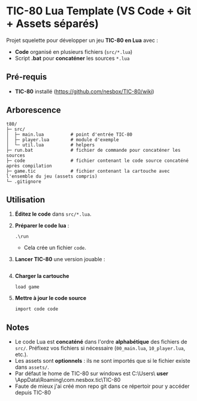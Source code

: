 # TIC-80 Lua Template (VS Code + Git + Assets séparés)

Projet squelette pour développer un jeu **TIC-80 en Lua** avec :
- **Code** organisé en plusieurs fichiers (`src/*.lua`)
- Script **.bat** pour **concaténer** les sources `*.lua`

## Pré-requis
- **TIC-80** installé (https://github.com/nesbox/TIC-80/wiki)


## Arborescence
```
t80/
├─ src/
│  ├─ main.lua          # point d'entrée TIC-80
│  ├─ player.lua        # module d'exemple
│  └─ util.lua          # helpers
├─ run.bat              # fichier de commande pour concaténer les sources
├─ code                 # fichier contenant le code source concaténé après compilation
├─ game.tic             # fichier contenant la cartouche avec l'ensemble du jeu (assets compris)
└─ .gitignore
```

## Utilisation 
1. **Éditez le code** dans `src/*.lua`.
2. **Préparer le code lua** :
   ```fichier de commande
   .\run
   ```
   - Cela crée un fichier `code`.
3. **Lancer TIC-80** une version jouable :
   ```ligne de commande ou racoucis vers tic80.exe
   ```
4. **Charger la cartouche** 
   ``` dans TIC-80 
   load game
   ```

4. **Mettre à jour le code source** 
   ``` une fois le code édité il faut le mettre à jour dans TIC-80 
   import code code
   ```

## Notes
- Le code Lua est **concaténé** dans l'ordre **alphabétique** des fichiers de `src/`. Préfixez vos fichiers si nécessaire (`00_main.lua`, `10_player.lua`, etc.).
- Les assets sont **optionnels** : ils ne sont importés que si le fichier existe dans `assets/`.
- Par défaut le home de TIC-80 sur windows est C:\Users\ **user** \AppData\Roaming\com.nesbox.tic\TIC-80
- Faute de mieux j'ai créé mon repo git dans ce répertoir pour y accéder depuis TIC-80
